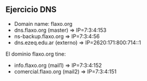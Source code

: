 ## Ejercicio DNS
- Domain name: flaxo.org
- dns.flaxo.org (master) => IP=7:3:4:153
- ns-backup.flaxo.org => IP=7:3:4:56
- dns.ezeq.edu.ar (externo) => IP=2620:171:800:714::1

El dominio flaxo.org tine:
- info.flaxo.org (mail1) => IP=7:3:4:152
- comercial.flaxo.org (mail2) => IP=7:3:4:151

```txt


```
